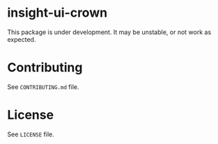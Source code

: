 insight-ui-crown
=================

This package is under development. It may be unstable, or not work as expected.

Contributing
============

See `CONTRIBUTING.md` file.

License
=======

See `LICENSE` file.

